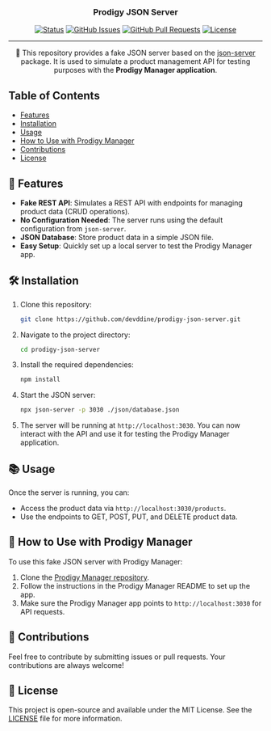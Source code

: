 <h3 align="center">Prodigy JSON Server</h3>

<div align="center">

[![Status](https://img.shields.io/website?url=https://devddine.github.io/Prodigy-Manager)](https://devddine.github.io/Prodigy-Manager)
[![GitHub Issues](https://img.shields.io/github/issues/devddine/Prodigy-Manager.svg)](https://github.com/devddine/prodigy-json-server/issues)
[![GitHub Pull Requests](https://img.shields.io/github/issues-pr/devddine/Prodigy-Manager.svg)](https://github.com/devddine/prodigy-json-server/pulls)
[![License](https://img.shields.io/badge/license-MIT-blue.svg)](/LICENSE)

</div>

---

<p align="center"> 🌱 This repository provides a fake JSON server based on the <a href="https://github.com/typicode/json-server">json-server</a> package. It is used to simulate a product management API for testing purposes with the <b>Prodigy Manager application</b>.
</p>

## Table of Contents

- [Features](#features)
- [Installation](#installation)
- [Usage](#usage)
- [How to Use with Prodigy Manager](#how_to_use)
- [Contributions](#contributions)
- [License](#license)

## 🌟 Features <a name = "features"></a>

- **Fake REST API**: Simulates a REST API with endpoints for managing product data (CRUD operations).
- **No Configuration Needed**: The server runs using the default configuration from `json-server`.
- **JSON Database**: Store product data in a simple JSON file.
- **Easy Setup**: Quickly set up a local server to test the Prodigy Manager app.

## 🛠️ Installation <a name = "installation"></a>

1. Clone this repository:

   ```bash
   git clone https://github.com/devddine/prodigy-json-server.git
   ```

2. Navigate to the project directory:

   ```bash
   cd prodigy-json-server
   ```

3. Install the required dependencies:

   ```bash
   npm install
   ```

4. Start the JSON server:

   ```bash
   npx json-server -p 3030 ./json/database.json
   ```

5. The server will be running at `http://localhost:3030`. You can now interact with the API and use it for testing the Prodigy Manager application.

## 📚 Usage <a name = "usage"></a>

Once the server is running, you can:

- Access the product data via `http://localhost:3030/products`.
- Use the endpoints to GET, POST, PUT, and DELETE product data.

## 🚀 How to Use with Prodigy Manager <a name = "how_to_use"></a>

To use this fake JSON server with Prodigy Manager:

1. Clone the [Prodigy Manager repository](https://github.com/devddine/Prodigy-Manager).
2. Follow the instructions in the Prodigy Manager README to set up the app.
3. Make sure the Prodigy Manager app points to `http://localhost:3030` for API requests.

## 🤝 Contributions <a name = "contributions"></a>

Feel free to contribute by submitting issues or pull requests. Your contributions are always welcome!

## 📜 License <a name = "license"></a>

This project is open-source and available under the MIT License. See the [LICENSE](/LICENSE) file for more information.
